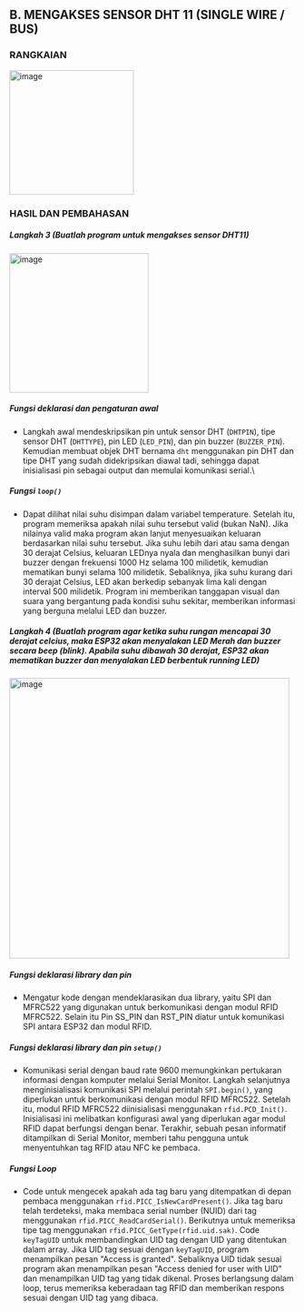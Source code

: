 ## B. MENGAKSES SENSOR DHT 11 (SINGLE WIRE / BUS)
### RANGKAIAN
<img width="219" alt="image" src="https://github.com/sekarnaa/sistem-embedded-new/assets/150989006/030a6da7-7109-4225-aaa3-176b64b66344">

### HASIL DAN PEMBAHASAN
##### Langkah 3 (Buatlah program untuk mengakses sensor DHT11)
  <img width="245" alt="image" src="https://github.com/sekarnaa/sistem-embedded-new/assets/150989006/c77a2030-4247-4aa2-8a7d-88fde86bcbfe">

  ##### *Fungsi deklarasi dan pengaturan awal*
  - Langkah awal mendeskripsikan pin untuk sensor DHT (`DHTPIN`), tipe sensor DHT (`DHTTYPE`), pin LED (`LED_PIN`), dan pin buzzer (`BUZZER_PIN`). Kemudian membuat objek DHT bernama `dht` menggunakan pin DHT dan tipe DHT yang sudah didekripsikan diawal tadi, sehingga dapat inisialisasi pin sebagai output dan memulai komunikasi serial.\
  ##### *Fungsi `loop()`*
  - Dapat dilihat nilai suhu disimpan dalam variabel temperature. Setelah itu, program memeriksa apakah nilai suhu tersebut valid (bukan NaN). Jika nilainya valid maka program akan lanjut menyesuaikan keluaran berdasarkan nilai suhu tersebut. Jika suhu lebih dari atau sama dengan 30 derajat Celsius, keluaran LEDnya nyala dan menghasilkan bunyi dari buzzer dengan frekuensi 1000 Hz selama 100 milidetik, kemudian mematikan bunyi selama 100 milidetik. Sebaliknya, jika suhu kurang dari 30 derajat Celsius, LED akan berkedip sebanyak lima kali dengan interval 500 milidetik. Program ini memberikan tanggapan visual dan suara yang bergantung pada kondisi suhu sekitar, memberikan informasi yang berguna melalui LED dan buzzer.
  
  ##### Langkah 4 (Buatlah program agar ketika suhu rungan mencapai 30 derajat celcius, maka ESP32 akan menyalakan LED Merah dan buzzer secara beep (blink). Apabila suhu dibawah 30 derajat, ESP32 akan mematikan buzzer dan menyalakan LED berbentuk running LED)
  <img width="493" alt="image" src="https://github.com/sekarnaa/sistem-embedded-new/assets/150989006/bf40ffeb-c11b-4023-aaae-eee1b98db593">

  ##### *Fungsi deklarasi library dan pin*
   - Mengatur kode dengan mendeklarasikan dua library, yaitu SPI dan MFRC522 yang digunakan untuk berkomunikasi dengan modul RFID MFRC522. Selain itu Pin SS_PIN dan RST_PIN diatur untuk komunikasi SPI antara ESP32 dan modul RFID.
  ##### *Fungsi deklarasi library dan pin `setup()`*
  - Komunikasi serial dengan baud rate 9600 memungkinkan pertukaran informasi dengan komputer melalui Serial Monitor. Langkah selanjutnya menginisialisasi komunikasi SPI melalui perintah `SPI.begin()`, yang diperlukan untuk berkomunikasi dengan modul RFID MFRC522. Setelah itu, modul RFID MFRC522 diinisialisasi menggunakan `rfid.PCD_Init()`. Inisialisasi ini melibatkan konfigurasi awal yang diperlukan agar modul RFID dapat berfungsi dengan benar. Terakhir, sebuah pesan informatif ditampilkan di Serial Monitor, memberi tahu pengguna untuk menyentuhkan tag RFID atau NFC ke pembaca.
  ##### *Fungsi Loop*
  - Code untuk mengecek apakah ada tag baru yang ditempatkan di depan pembaca menggunakan `rfid.PICC_IsNewCardPresent()`. Jika tag baru telah terdeteksi, maka membaca serial number (NUID) dari tag menggunakan `rfid.PICC_ReadCardSerial()`. Berikutnya untuk memeriksa tipe tag menggunakan `rfid.PICC_GetType(rfid.uid.sak)`. Code `keyTagUID` untuk membandingkan UID tag dengan UID yang ditentukan dalam array. Jika UID tag sesuai dengan `keyTagUID`, program menampilkan pesan "Access is granted". Sebaliknya UID tidak sesuai program akan menampilkan pesan "Access denied for user with UID" dan menampilkan UID tag yang tidak dikenal. Proses berlangsung dalam loop, terus memeriksa keberadaan tag RFID dan memberikan respons sesuai dengan UID tag yang dibaca.
